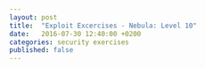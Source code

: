 ```yaml
---
layout: post
title:  "Exploit Excercises - Nebula: Level 10"
date:   2016-07-30 12:40:00 +0200
categories: security exercises
published: false
---
```



